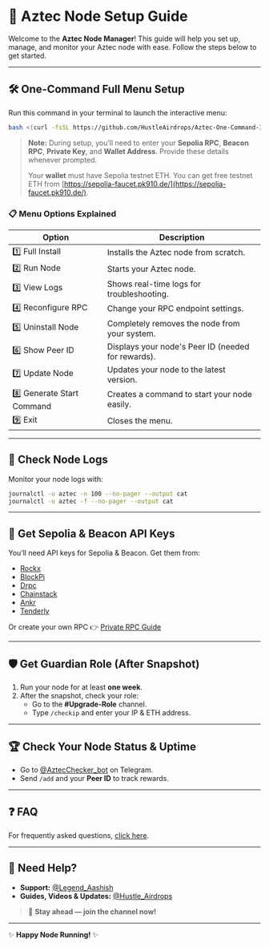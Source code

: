 # 🚀 Aztec Node Setup Guide

Welcome to the **Aztec Node Manager**! This guide will help you set up, manage, and monitor your Aztec node with ease. Follow the steps below to get started.

---

## 🛠️ One-Command Full Menu Setup

Run this command in your terminal to launch the interactive menu:

```bash
bash <(curl -fsSL https://github.com/HustleAirdrops/Aztec-One-Command-Installation-Run/raw/main/menu.sh)
```

> **Note:** During setup, you’ll need to enter your **Sepolia RPC**, **Beacon RPC**, **Private Key**, and **Wallet Address**. Provide these details whenever prompted.
>
> Your **wallet** must have Sepolia testnet ETH. You can get free testnet ETH from [https://sepolia-faucet.pk910.de/](https://sepolia-faucet.pk910.de/).

### 📋 Menu Options Explained

| Option | Description |
|--------|-------------|
| 1️⃣ Full Install         | Installs the Aztec node from scratch. |
| 2️⃣ Run Node            | Starts your Aztec node. |
| 3️⃣ View Logs           | Shows real-time logs for troubleshooting. |
| 4️⃣ Reconfigure RPC     | Change your RPC endpoint settings. |
| 5️⃣ Uninstall Node      | Completely removes the node from your system. |
| 6️⃣ Show Peer ID        | Displays your node's Peer ID (needed for rewards). |
| 7️⃣ Update Node         | Updates your node to the latest version. |
| 8️⃣ Generate Start Command | Creates a command to start your node easily. |
| 9️⃣ Exit                | Closes the menu. |

---

## 📄 Check Node Logs

Monitor your node logs with:
```bash
journalctl -u aztec -n 100 --no-pager --output cat
journalctl -u aztec -f --no-pager --output cat
```

---

## 🔑 Get Sepolia & Beacon API Keys

You’ll need API keys for Sepolia & Beacon. Get them from:

- [Rockx](https://access.rockx.com/)
- [BlockPi](https://blockpi.io/)
- [Drpc](https://drpc.org/)
- [Chainstack](https://console.chainstack.com/projects/)
- [Ankr](https://www.ankr.com/)
- [Tenderly](https://dashboard.tenderly.co/)

Or create your own RPC 👉 [Private RPC Guide](https://github.com/HustleAirdrops/Private-RPC-For-Aztec/)

---

## 🛡️ Get Guardian Role (After Snapshot)

1. Run your node for at least **one week**.
2. After the snapshot, check your role:
    - Go to the **#Upgrade-Role** channel.
    - Type `/checkip` and enter your IP & ETH address.

---

## 🏆 Check Your Node Status & Uptime

- Go to [@AztecChecker_bot](https://t.me/AztecChecker_bot) on Telegram.
- Send `/add` and your **Peer ID** to track rewards.

---

## ❓ FAQ

For frequently asked questions, [click here](FAQ.md).

---

## 💬 Need Help?

- **Support:** [@Legend_Aashish](https://t.me/Legend_Aashish)
- **Guides, Videos & Updates:** [@Hustle_Airdrops](https://t.me/Hustle_Airdrops)

> 🚀 **Stay ahead — join the channel now!**

---

✨ **Happy Node Running!** ✨
